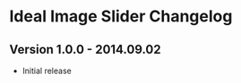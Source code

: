 # Ideal Image Slider Changelog

Version 1.0.0 - 2014.09.02
--------------------------
 * Initial release
